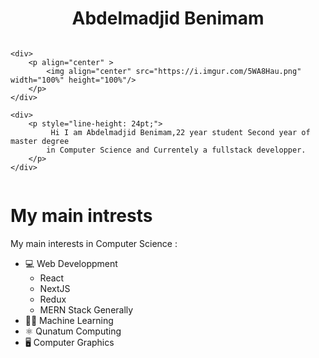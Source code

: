 

<h1 align="center">Abdelmadjid Benimam</h1> 
 
<div style="display: flex; flex-direction: row;">
   
	<div>
     	<p align="center" >
        	<img align="center" src="https://i.imgur.com/5WA8Hau.png" width="100%" height="100%"/>
      	</p>
 	</div>
    
 	<div>
  		<p style="line-height: 24pt;">
       		 Hi I am Abdelmadjid Benimam,22 year student Second year of master degree
        	in Computer Science and Currentely a fullstack developper.
  		</p>
 	</div>
</div>
  

 


# My main intrests
My main interests in Computer Science : 
- 💻 Web Developpment
    - React
    - NextJS
    - Redux
    - MERN Stack Generally
- 👩‍💻 Machine Learning
- ⚛ Qunatum Computing
- 🖥 Computer Graphics
